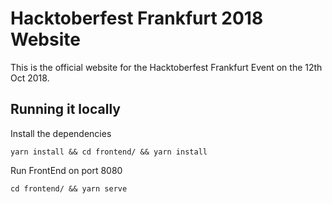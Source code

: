# Hacktoberfest Frankfurt 2018 Website

This is the official website for the Hacktoberfest Frankfurt Event on the 12th Oct 2018.


## Running it locally

Install the dependencies
```
yarn install && cd frontend/ && yarn install
```

Run FrontEnd on port 8080
```
cd frontend/ && yarn serve
```
